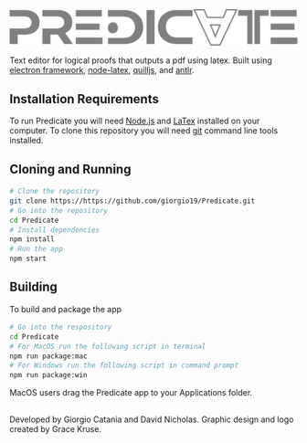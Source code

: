 ![Predicate Logo](/assets/images/predicate3.png)

Text editor for logical proofs that outputs a pdf using latex. Built using [electron framework](https://electronjs.org), [node-latex](https://github.com/saadq/node-latex), [quilljs](https://quilljs.com), and [antlr](https://github.com/antlr/antlr4).

## Installation Requirements
To run Predicate you will need [Node.js](https://nodejs.org/en/) and [LaTex](https://www.latex-project.org/get/#tex-distributions) installed on your computer. To clone this repository you will need [git](https://git-scm.com) command line tools installed.

## Cloning and Running
```bash
# Clone the repository
git clone https://https://github.com/giorgio19/Predicate.git
# Go into the repository
cd Predicate
# Install dependencies
npm install
# Run the app
npm start
```

## Building
To build and package the app
```bash
# Go into the respository
cd Predicate
# For MacOS run the following script in terminal
npm run package:mac
# For Windows run the following script in command prompt
npm run package:win
```
MacOS users drag the Predicate app to your Applications folder.
##
Developed by Giorgio Catania and David Nicholas. Graphic design and logo created by Grace Kruse.
